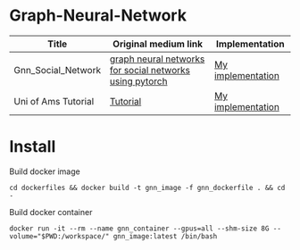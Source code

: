 # Graph-Neural-Network
Title | Original medium link | Implementation | 
--- | --- | --- | 
Gnn_Social_Network | [graph neural networks for social networks using pytorch](https://dev.to/awadelrahman/tutorial-graph-neural-networks-for-social-networks-using-pytorch-2kf) | [My implementation](Gnn_for_social_network/SocialGNN.ipynb) |
Uni of Ams Tutorial | [Tutorial](https://uvadlc-notebooks.readthedocs.io/en/latest/tutorial_notebooks/tutorial7/GNN_overview.html) | [My implementation](uva_tutorial/Tutorial.ipynb) | 

# Install 
Build docker image
```
cd dockerfiles && docker build -t gnn_image -f gnn_dockerfile . && cd -
```

Build docker container
```
docker run -it --rm --name gnn_container --gpus=all --shm-size 8G --volume="$PWD:/workspace/" gnn_image:latest /bin/bash
```